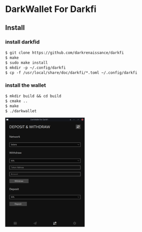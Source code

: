 # DarkWallet For Darkfi

## Install

### install darkfid 

```
$ git clone https://github.com/darkrenaissance/darkfi
$ make
$ sudo make install
$ mkdir -p ~/.config/darkfi
$ cp -f /usr/local/share/doc/darkfi/*.toml ~/.config/darkfi
```

### install the wallet 

```
$ mkdir build && cd build 
$ cmake .. 
$ make 
$ ./darkwallet 
```

<img src="darkwalletscreenshot.png" height="350px" />
